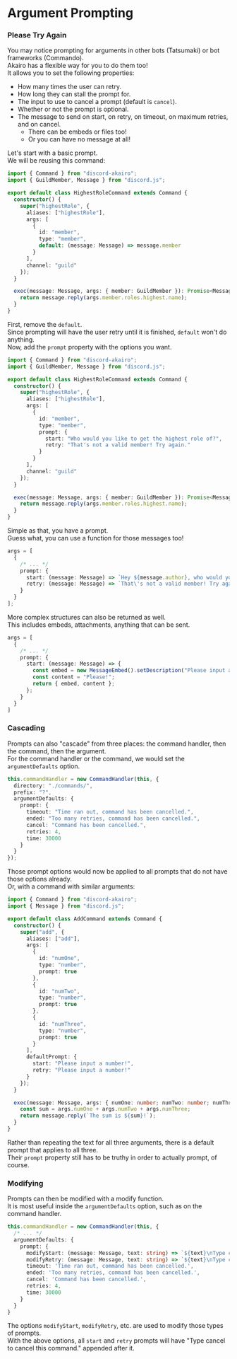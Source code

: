 <!-- markdownlint-disable MD001 -->

# Argument Prompting

### Please Try Again

You may notice prompting for arguments in other bots (Tatsumaki) or bot frameworks (Commando).  
Akairo has a flexible way for you to do them too!  
It allows you to set the following properties:

- How many times the user can retry.
- How long they can stall the prompt for.
- The input to use to cancel a prompt (default is `cancel`).
- Whether or not the prompt is optional.
- The message to send on start, on retry, on timeout, on maximum retries, and on cancel.
  - There can be embeds or files too!
  - Or you can have no message at all!

Let's start with a basic prompt.  
We will be reusing this command:

```ts
import { Command } from "discord-akairo";
import { GuildMember, Message } from "discord.js";

export default class HighestRoleCommand extends Command {
  constructor() {
    super("highestRole", {
      aliases: ["highestRole"],
      args: [
        {
          id: "member",
          type: "member",
          default: (message: Message) => message.member
        }
      ],
      channel: "guild"
    });
  }

  exec(message: Message, args: { member: GuildMember }): Promise<Message> {
    return message.reply(args.member.roles.highest.name);
  }
}
```

First, remove the `default`.  
Since prompting will have the user retry until it is finished, `default` won't do anything.  
Now, add the `prompt` property with the options you want.

```ts
import { Command } from "discord-akairo";
import { GuildMember, Message } from "discord.js";

export default class HighestRoleCommand extends Command {
  constructor() {
    super("highestRole", {
      aliases: ["highestRole"],
      args: [
        {
          id: "member",
          type: "member",
          prompt: {
            start: "Who would you like to get the highest role of?",
            retry: "That's not a valid member! Try again."
          }
        }
      ],
      channel: "guild"
    });
  }

  exec(message: Message, args: { member: GuildMember }): Promise<Message> {
    return message.reply(args.member.roles.highest.name);
  }
}
```

Simple as that, you have a prompt.  
Guess what, you can use a function for those messages too!

```ts
args = [
  {
    /* ... */
    prompt: {
      start: (message: Message) => `Hey ${message.author}, who would you like to get the highest role of?`,
      retry: (message: Message) => `That\'s not a valid member! Try again, ${message.author}.`
    }
  }
];
```

More complex structures can also be returned as well.  
This includes embeds, attachments, anything that can be sent.

```ts
args = [
  {
    /* ... */
    prompt: {
      start: (message: Message) => {
        const embed = new MessageEmbed().setDescription("Please input a member!");
        const content = "Please!";
        return { embed, content };
      };
    }
  }
]
```

### Cascading

Prompts can also "cascade" from three places: the command handler, then the command, then the argument.  
For the command handler or the command, we would set the `argumentDefaults` option.

```ts
this.commandHandler = new CommandHandler(this, {
  directory: "./commands/",
  prefix: "?",
  argumentDefaults: {
    prompt: {
      timeout: "Time ran out, command has been cancelled.",
      ended: "Too many retries, command has been cancelled.",
      cancel: "Command has been cancelled.",
      retries: 4,
      time: 30000
    }
  }
});
```

Those prompt options would now be applied to all prompts that do not have those options already.  
Or, with a command with similar arguments:

```ts
import { Command } from "discord-akairo";
import { Message } from "discord.js";

export default class AddCommand extends Command {
  constructor() {
    super("add", {
      aliases: ["add"],
      args: [
        {
          id: "numOne",
          type: "number",
          prompt: true
        },
        {
          id: "numTwo",
          type: "number",
          prompt: true
        },
        {
          id: "numThree",
          type: "number",
          prompt: true
        }
      ],
      defaultPrompt: {
        start: "Please input a number!",
        retry: "Please input a number!"
      }
    });
  }

  exec(message: Message, args: { numOne: number; numTwo: number; numThree: number }): Promise<Message> {
    const sum = args.numOne + args.numTwo + args.numThree;
    return message.reply(`The sum is ${sum}!`);
  }
}
```

Rather than repeating the text for all three arguments, there is a default prompt that applies to all three.  
Their `prompt` property still has to be truthy in order to actually prompt, of course.

### Modifying

Prompts can then be modified with a modify function.  
It is most useful inside the `argumentDefaults` option, such as on the command handler.

```ts
this.commandHandler = new CommandHandler(this, {
  /* ... */
  argumentDefaults: {
    prompt: {
      modifyStart: (message: Message, text: string) => `${text}\nType cancel to cancel this command.`,
      modifyRetry: (message: Message, text: string) => `${text}\nType cancel to cancel this command.`,
      timeout: 'Time ran out, command has been cancelled.',
      ended: 'Too many retries, command has been cancelled.',
      cancel: 'Command has been cancelled.',
      retries: 4,
      time: 30000
    }
  }
}
```

The options `modifyStart`, `modifyRetry`, etc. are used to modify those types of prompts.  
With the above options, all `start` and `retry` prompts will have "Type cancel to cancel this command." appended after it.
